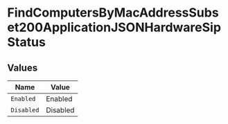 # FindComputersByMacAddressSubset200ApplicationJSONHardwareSipStatus


## Values

| Name       | Value      |
| ---------- | ---------- |
| `Enabled`  | Enabled    |
| `Disabled` | Disabled   |